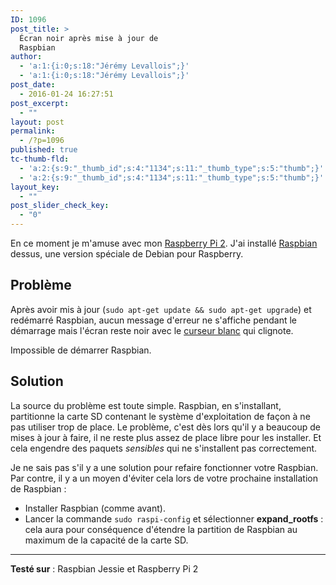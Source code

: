 ```yaml
---
ID: 1096
post_title: >
  Écran noir après mise à jour de
  Raspbian
author:
  - 'a:1:{i:0;s:18:"Jérémy Levallois";}'
  - 'a:1:{i:0;s:18:"Jérémy Levallois";}'
post_date:
  - 2016-01-24 16:27:51
post_excerpt:
  - ""
layout: post
permalink:
  - /?p=1096
published: true
tc-thumb-fld:
  - 'a:2:{s:9:"_thumb_id";s:4:"1134";s:11:"_thumb_type";s:5:"thumb";}'
  - 'a:2:{s:9:"_thumb_id";s:4:"1134";s:11:"_thumb_type";s:5:"thumb";}'
layout_key:
  - ""
post_slider_check_key:
  - "0"
---
```

En ce moment je m'amuse avec mon [Raspberry Pi 2](https://www.raspberrypi.org/help/what-is-a-raspberry-pi/). J'ai installé [Raspbian](https://www.raspberrypi.org/downloads/raspbian/) dessus, une version spéciale de Debian pour Raspberry.

## Problème

Après avoir mis à jour (`sudo apt-get update && sudo apt-get upgrade`) et redémarré Raspbian, aucun message d'erreur ne s'affiche pendant le démarrage mais l'écran reste noir avec le [curseur blanc](https://fr.wikipedia.org/wiki/Curseur_(interface)) qui clignote.

 Impossible de démarrer Raspbian.

## Solution

La source du problème est toute simple. Raspbian, en s'installant, partitionne la carte SD contenant le système d'exploitation de façon à ne pas utiliser trop de place. Le problème, c'est dès lors qu'il y a beaucoup de mises à jour à faire, il ne reste plus assez de place libre pour les installer. Et cela engendre des paquets *sensibles* qui ne s'installent pas correctement.

Je ne sais pas s'il y a une solution pour refaire fonctionner votre Raspbian. Par contre, il y a un moyen d'éviter cela lors de votre prochaine installation de Raspbian :

- Installer Raspbian (comme avant).
- Lancer la commande `sudo raspi-config` et sélectionner **expand_rootfs** : cela aura pour conséquence d'étendre la partition de Raspbian au maximum de la capacité de la carte SD.

* * *

**Testé sur** : Raspbian Jessie et Raspberry Pi 2
